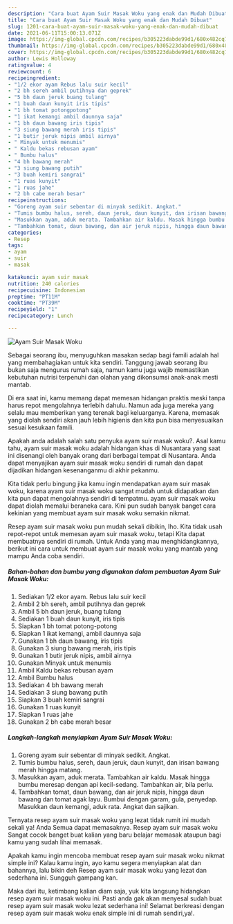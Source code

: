```yaml
---
description: "Cara buat Ayam Suir Masak Woku yang enak dan Mudah Dibuat"
title: "Cara buat Ayam Suir Masak Woku yang enak dan Mudah Dibuat"
slug: 1201-cara-buat-ayam-suir-masak-woku-yang-enak-dan-mudah-dibuat
date: 2021-06-11T15:00:13.071Z
image: https://img-global.cpcdn.com/recipes/b305223dabde99d1/680x482cq70/ayam-suir-masak-woku-foto-resep-utama.jpg
thumbnail: https://img-global.cpcdn.com/recipes/b305223dabde99d1/680x482cq70/ayam-suir-masak-woku-foto-resep-utama.jpg
cover: https://img-global.cpcdn.com/recipes/b305223dabde99d1/680x482cq70/ayam-suir-masak-woku-foto-resep-utama.jpg
author: Lewis Holloway
ratingvalue: 4
reviewcount: 6
recipeingredient:
- "1/2 ekor ayam Rebus lalu suir kecil"
- "2 bh sereh ambil putihnya dan geprek"
- "5 bh daun jeruk buang tulang"
- "1 buah daun kunyit iris tipis"
- "1 bh tomat potongpotong"
- "1 ikat kemangi ambil daunnya saja"
- "1 bh daun bawang iris tipis"
- "3 siung bawang merah iris tipis"
- "1 butir jeruk nipis ambil airnya"
- " Minyak untuk menumis"
- " Kaldu bekas rebusan ayam"
- " Bumbu halus"
- "4 bh bawang merah"
- "3 siung bawang putih"
- "3 buah kemiri sangrai"
- "1 ruas kunyit"
- "1 ruas jahe"
- "2 bh cabe merah besar"
recipeinstructions:
- "Goreng ayam suir sebentar di minyak sedikit. Angkat."
- "Tumis bumbu halus, sereh, daun jeruk, daun kunyit, dan irisan bawang merah hingga matang."
- "Masukkan ayam, aduk merata. Tambahkan air kaldu. Masak hingga bumbu meresap dengan api kecil-sedang. Tambahkan air, bila perlu."
- "Tambahkan tomat, daun bawang, dan air jeruk nipis, hingga daun bawang dan tomat agak layu. Bumbui dengan garam, gula, penyedap. Masukkan daun kemangi, aduk rata. Angkat dan sajikan."
categories:
- Resep
tags:
- ayam
- suir
- masak

katakunci: ayam suir masak 
nutrition: 240 calories
recipecuisine: Indonesian
preptime: "PT11M"
cooktime: "PT39M"
recipeyield: "1"
recipecategory: Lunch

---
```



![Ayam Suir Masak Woku](https://img-global.cpcdn.com/recipes/b305223dabde99d1/680x482cq70/ayam-suir-masak-woku-foto-resep-utama.jpg)

Sebagai seorang ibu, menyuguhkan masakan sedap bagi famili adalah hal yang membahagiakan untuk kita sendiri. Tanggung jawab seorang ibu bukan saja mengurus rumah saja, namun kamu juga wajib memastikan kebutuhan nutrisi terpenuhi dan olahan yang dikonsumsi anak-anak mesti mantab.

Di era  saat ini, kamu memang dapat memesan hidangan praktis meski tanpa harus repot mengolahnya terlebih dahulu. Namun ada juga mereka yang selalu mau memberikan yang terenak bagi keluarganya. Karena, memasak yang diolah sendiri akan jauh lebih higienis dan kita pun bisa menyesuaikan sesuai kesukaan famili. 



Apakah anda adalah salah satu penyuka ayam suir masak woku?. Asal kamu tahu, ayam suir masak woku adalah hidangan khas di Nusantara yang saat ini disenangi oleh banyak orang dari berbagai tempat di Nusantara. Anda dapat menyajikan ayam suir masak woku sendiri di rumah dan dapat dijadikan hidangan kesenanganmu di akhir pekanmu.

Kita tidak perlu bingung jika kamu ingin mendapatkan ayam suir masak woku, karena ayam suir masak woku sangat mudah untuk didapatkan dan kita pun dapat mengolahnya sendiri di tempatmu. ayam suir masak woku dapat diolah memalui beraneka cara. Kini pun sudah banyak banget cara kekinian yang membuat ayam suir masak woku semakin nikmat.

Resep ayam suir masak woku pun mudah sekali dibikin, lho. Kita tidak usah repot-repot untuk memesan ayam suir masak woku, tetapi Kita dapat membuatnya sendiri di rumah. Untuk Anda yang mau menghidangkannya, berikut ini cara untuk membuat ayam suir masak woku yang mantab yang mampu Anda coba sendiri.

<!--inarticleads1-->

##### Bahan-bahan dan bumbu yang digunakan dalam pembuatan Ayam Suir Masak Woku:

1. Sediakan 1/2 ekor ayam. Rebus lalu suir kecil
1. Ambil 2 bh sereh, ambil putihnya dan geprek
1. Ambil 5 bh daun jeruk, buang tulang
1. Sediakan 1 buah daun kunyit, iris tipis
1. Siapkan 1 bh tomat potong-potong
1. Siapkan 1 ikat kemangi, ambil daunnya saja
1. Gunakan 1 bh daun bawang, iris tipis
1. Gunakan 3 siung bawang merah, iris tipis
1. Gunakan 1 butir jeruk nipis, ambil airnya
1. Gunakan  Minyak untuk menumis
1. Ambil  Kaldu bekas rebusan ayam
1. Ambil  Bumbu halus
1. Sediakan 4 bh bawang merah
1. Sediakan 3 siung bawang putih
1. Siapkan 3 buah kemiri sangrai
1. Gunakan 1 ruas kunyit
1. Siapkan 1 ruas jahe
1. Gunakan 2 bh cabe merah besar




<!--inarticleads2-->

##### Langkah-langkah menyiapkan Ayam Suir Masak Woku:

1. Goreng ayam suir sebentar di minyak sedikit. Angkat.
1. Tumis bumbu halus, sereh, daun jeruk, daun kunyit, dan irisan bawang merah hingga matang.
1. Masukkan ayam, aduk merata. Tambahkan air kaldu. Masak hingga bumbu meresap dengan api kecil-sedang. Tambahkan air, bila perlu.
1. Tambahkan tomat, daun bawang, dan air jeruk nipis, hingga daun bawang dan tomat agak layu. Bumbui dengan garam, gula, penyedap. Masukkan daun kemangi, aduk rata. Angkat dan sajikan.




Ternyata resep ayam suir masak woku yang lezat tidak rumit ini mudah sekali ya! Anda Semua dapat memasaknya. Resep ayam suir masak woku Sangat cocok banget buat kalian yang baru belajar memasak ataupun bagi kamu yang sudah lihai memasak.

Apakah kamu ingin mencoba membuat resep ayam suir masak woku nikmat simple ini? Kalau kamu ingin, ayo kamu segera menyiapkan alat dan bahannya, lalu bikin deh Resep ayam suir masak woku yang lezat dan sederhana ini. Sungguh gampang kan. 

Maka dari itu, ketimbang kalian diam saja, yuk kita langsung hidangkan resep ayam suir masak woku ini. Pasti anda gak akan menyesal sudah buat resep ayam suir masak woku lezat sederhana ini! Selamat berkreasi dengan resep ayam suir masak woku enak simple ini di rumah sendiri,ya!.

